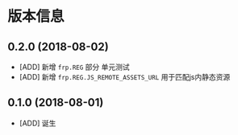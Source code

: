 # 版本信息
## 0.2.0 (2018-08-02)
* [ADD] 新增 `frp.REG` 部分 单元测试
* [ADD] 新增 `frp.REG.JS_REMOTE_ASSETS_URL` 用于匹配js内静态资源

## 0.1.0 (2018-08-01)
* [ADD] 诞生
